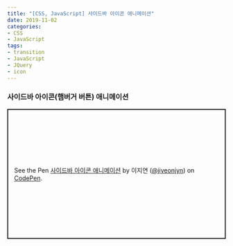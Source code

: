 ```yaml
---
title: "[CSS, JavaScript] 사이드바 아이콘 애니메이션"
date: 2019-11-02
categories:
- CSS
- JavaScript
tags:
- transition
- JavaScript
- JQuery
- icon
---
```


### 사이드바 아이콘(햄버거 버튼) 애니메이션

<p class="codepen" data-height="300" data-theme-id="light" data-default-tab="result" data-user="jiyeonjyn" data-slug-hash="poopPVq" style="height: 300px; box-sizing: border-box; display: flex; align-items: center; justify-content: center; border: 2px solid; margin: 1em 0; padding: 1em;" data-pen-title="사이드바 아이콘 애니메이션">
  <span>See the Pen <a href="https://codepen.io/jiyeonjyn/pen/poopPVq">
  사이드바 아이콘 애니메이션</a> by 이지연 (<a href="https://codepen.io/jiyeonjyn">@jiyeonjyn</a>)
  on <a href="https://codepen.io">CodePen</a>.</span>
</p>
<script async src="https://static.codepen.io/assets/embed/ei.js"></script>